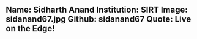 Name: Sidharth Anand
Institution: SIRT
Image: sidanand67.jpg
Github: sidanand67
Quote: Live on the Edge!
---
